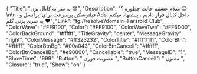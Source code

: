 {
"Title": "یه سر به کانال بزن 😎",
"Description": "سلام عشقم حالت چطوره ؟ 😍\n\n- فیلترشکن پرسرعت برای ایرانسل و Adsl داخل کانال قرار دادیم ، پیشنهاد میکنم یه سری بزنی گلم ❤️",
"Link": "tg://resolve?domain=Farsroid_Club",
"ColorWave": "#FF9100",
"Color": "#FF9100",
"ColorWaveTwo": "#FF6D00",
"ColorBackGround": "#ffffff",
"TitleGravity": "center",
"MessageGravity": "right",
"ColorMessage": "#ff323232",
"ColorTitle": "#ff111111",
"ColorBtn": "#ffffff",
"ColorBtnBg": "#00a043",
"ColorBtnCancell": "#ffffff",
"ColorBtnCancellBg": "#e90000",
"Cancellable": "true",
"MessageID": "1",
"ShowTime": "999",
"Button": " عضویت فوری ",
"ButtonCancell": " ممنون ",
"Closure": "true",
"Show": "on"
}
